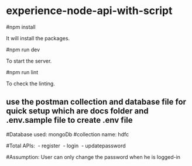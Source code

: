 # experience-node-api-with-script

#npm install 

It will install the packages.

#npm run dev

To start the server.

#npm run lint

To check the linting.

## use the postman collection and database file for quick setup which are docs folder and .env.sample file to create .env file

#Database used: mongoDb
#collection name: hdfc

#Total APIs:
 - register
 - login
 - updatepassword

#Assumption:
User can only change the password when he is logged-in
